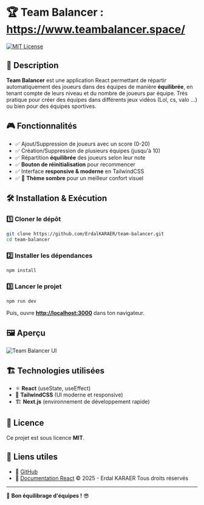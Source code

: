 # 🏆 Team Balancer : https://www.teambalancer.space/

[![MIT License](https://img.shields.io/badge/license-MIT-green.svg)](LICENSE)

## 📌 Description
**Team Balancer** est une application React permettant de répartir automatiquement des joueurs dans des équipes de manière **équilibrée**, en tenant compte de leurs niveau et du nombre de joueurs par équipe.
Très pratique pour créer des équipes dans différents jeux vidéos (Lol, cs, valo ...) ou bien pour des équipes sportives.

## 🎮 Fonctionnalités
- ✅ Ajout/Suppression de joueurs avec un score (0-20)
- ✅ Création/Suppression de plusieurs équipes (jusqu'à 10)
- ✅ Répartition **équilibrée** des joueurs selon leur note
- ✅ **Bouton de réinitialisation** pour recommencer
- ✅ Interface **responsive & moderne** en TailwindCSS
- ✅ 🎨 **Thème sombre** pour un meilleur confort visuel

## 🛠️ Installation & Exécution
### 1️⃣ **Cloner le dépôt**
```sh
git clone https://github.com/ErdalKARAER/team-balancer.git
cd team-balancer
```

### 2️⃣ **Installer les dépendances**
```sh
npm install
```

### 3️⃣ **Lancer le projet**
```sh
npm run dev
```
Puis, ouvre **[http://localhost:3000](http://localhost:3000)** dans ton navigateur.

## 🖼️ Aperçu
![Team Balancer UI](./screenshot.png)

## 🏗️ Technologies utilisées
- ⚛️ **React** (useState, useEffect)
- 🎨 **TailwindCSS** (UI moderne et responsive)
- 🏗️ **Next.js** (environnement de développement rapide)

## 📜 Licence
Ce projet est sous licence **MIT**.

## 🔗 Liens utiles
- 🔗 [GitHub](https://github.com/ErdalKARAER/)
- 🔗 [Documentation React](https://react.dev/)
© 2025 - Erdal KARAER Tous droits réservés
---

🚀 **Bon équilibrage d'équipes !** 😎

